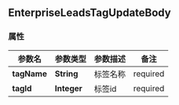 <a name="EnterpriseLeadsTagUpdateBody"></a>
## EnterpriseLeadsTagUpdateBody
### 属性
参数名 | 参数类型 | 参数描述 | 备注
------------ | ------------- | ------------- | -------------
**tagName** | **String** | 标签名称 |  required 
**tagId** | **Integer** | 标签id |  required 



